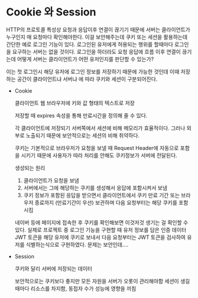 # Cookie 와 Session

HTTP의 프로토콜 특성상 요청과 응답이후 연결이 끊기기 때문에 서버는 클라이언트가 누구인지 매 요청마다 확인해야한다. 이걸 보안해주는데 쿠키 또는 세션을 활용하는데 간단한 예로 로그인 기능이 있다. 로그인된 유저에게 허용되는 행위를 할때마다 로그인을 요구하는 서버는 없을 것이다. 로그인을 하더라도 요청 응답에 흐름 이후 연결이 끊기는데 어떻게 서버는 클라이언트가 어떤 유저인지를 판단할 수 있는가? 

이는 첫 로그인시 해당 유저에 로그인 정보를 저장하기 때문에 가능한 것인데 이때 저장하는 공간이 클라이언트냐 서버냐 에 따라 쿠키와 세션이 구분되어진다. 

* Cookie
	
	클라이언트 웹 브라우저에 키와 값 형태의 텍스트로 저장

	저장할 때 expires 속성을 통해 만료시간을 정의해 줄 수 있다.

	각 클라이언트에 저장되기 서버쪽에서 세션에 비해 메모리가 효율적이다.
	그러나 외부로 노출되기 때문에 보안적으로는 세션의 비해 취약하다.

	쿠키는 기본적으로 브라우저가 요청을 보낼 때 Request Header에 자동으로 포함을 시키기 때문에 사용자가 따라 처리를 안해도 쿠키정보가 서버에 전달된다.

	생성되는 원리 
	1. 클라이언트가 요청을 보냄
	2.  서버에서는 그에 해당하는 쿠키를 생성해서 응답에 포함시켜서 보냄
	3. 쿠키 정보가 포함된 응답을 받으면서 클라이언트에서 쿠키 만료 기간 또는 브라우저 종료까지 (만료기간이 우선) 보관하며 다음 요청부터는 해당 쿠키를 포함시킴

	네이버 등에 페이지에 접속한 후 쿠키를 확인해보면 이것저것 생기는 걸 확인할 수 있다. 실제로 프로젝트 중 로그인 기능을 구현할 때 유저 정보를 담은 인증 데이터 JWT 토큰을 해당 유저에 쿠키로 보내서 다음 요청부터는 JWT 토큰을 검사하여 유저를 식별하는식으로 구현하였다.
	문제는 보안인데....

* Session

	쿠키와 달리 서버에 저장되는 데이터 

	보안적으로는 쿠키보다 좋지만 모든 자원을 서버가 오롯이 관리해야함 세션이 생길 때마다 리소스를 차지함, 동접자 수가 성능에 영향을 끼침